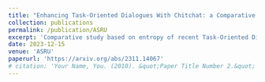 ```yaml
---
title: "Enhancing Task-Oriented Dialogues With Chitchat: a Comparative Study Based on Lexical Diversity and Divergence"
collection: publications
permalink: /publication/ASRU
excerpt: 'Comparative study based on entropy of recent Task-Oriented Dialogue datasets enhanced with chitchat.'
date: 2023-12-15
venue: 'ASRU'
paperurl: 'https://arxiv.org/abs/2311.14067'
# citation: 'Your Name, You. (2010). &quot;Paper Title Number 2.&quot; <i>Journal 1</i>. 1(2).'
---
```

